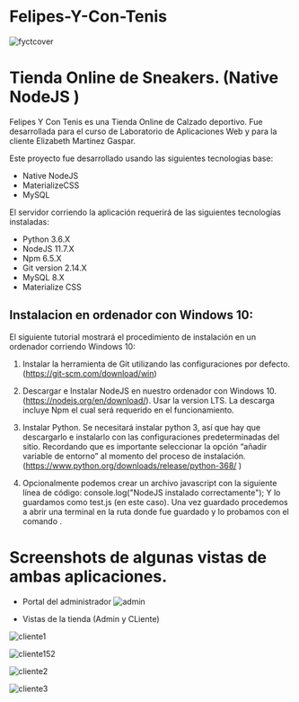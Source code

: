 # Felipes-Y-Con-Tenis
![fyctcover](https://user-images.githubusercontent.com/12022308/57739539-9c7bf300-7679-11e9-9a55-15f39e0436e4.PNG)


# Tienda Online de Sneakers. (Native NodeJS )

Felipes Y Con Tenis es una Tienda Online de Calzado deportivo. Fue desarrollada para el curso de Laboratorio de Aplicaciones Web 
y para la cliente Elizabeth Martinez Gaspar.

Este proyecto fue desarrollado usando las siguientes tecnologias base:
- Native NodeJS
- MaterializeCSS
- MySQL

El servidor corriendo la aplicación requerirá de las siguientes tecnologías instaladas:
* Python 3.6.X
* NodeJS 11.7.X
* Npm 6.5.X
* Git version 2.14.X
* MySQL 8.X
* Materialize CSS

## Instalacion en ordenador con Windows 10:
El siguiente tutorial mostrará el procedimiento de instalación en un ordenador corriendo Windows 10:

1. Instalar la herramienta de Git utilizando las configuraciones por defecto. (https://git-scm.com/download/win)

2. Descargar e Instalar NodeJS en nuestro ordenador con Windows 10. (https://nodejs.org/en/download/). Usar la version LTS. La descarga incluye Npm el cual será requerido en el funcionamiento.

3. Instalar Python. Se necesitará instalar python 3, así que hay que descargarlo e instalarlo con las configuraciones predeterminadas del sitio. Recordando que es importante seleccionar la opción “añadir variable de entorno” al momento del proceso de instalación. (https://www.python.org/downloads/release/python-368/ )

4. Opcionalmente podemos crear un archivo javascript con la siguiente línea de código:
    console.log("NodeJS instalado correctamente");
Y lo guardamos como test.js (en este caso).
Una vez guardado procedemos a abrir una terminal en la ruta donde fue guardado y lo probamos con el comando 
<node test.js>. 

# Screenshots de algunas vistas de ambas aplicaciones.

- Portal del administrador
![admin](https://user-images.githubusercontent.com/12022308/57740112-c2a29280-767b-11e9-85cd-a5bb3ac7f12f.PNG)

- Vistas de la tienda (Admin y CLiente)


![cliente1](https://user-images.githubusercontent.com/12022308/57740127-da7a1680-767b-11e9-9260-55ab804374a0.PNG)

![cliente152](https://user-images.githubusercontent.com/12022308/57740422-78baac00-767d-11e9-80e7-58cd97f99ebf.PNG)

![cliente2](https://user-images.githubusercontent.com/12022308/57740146-f382c780-767b-11e9-839b-941b208b10c4.PNG)

![cliente3](https://user-images.githubusercontent.com/12022308/57740185-2036df00-767c-11e9-94e6-09c4e8a9a2bb.PNG)


